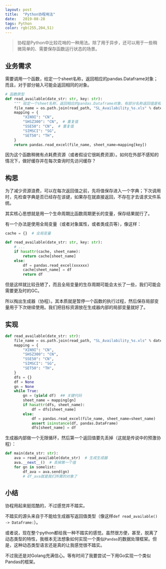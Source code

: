 ```yaml
---
layout: post
title:  "Python协程用法"
date:   2019-08-28
tags: Python
color: rgb(255,204,51)
---
```


> 协程是Python中比较花哨的一种用法。除了用于异步，还可以用于一些稍微简单的、需要保存函数运行状态的场景。

## 业务需求

需要调用一个函数，给定一个sheet名称，返回相应的pandas.Dataframe对象；而且，对于部分输入可能会返回相同的对象。

```python
# 函数原型
def read_available(date_str: str, key: str):
    """ 给定一个sheet名称，返回相应的pandas.Dataframe对象，有部分名称返回值是相同的 """
    file_name = os.path.join(read_path, "SL_Availability_%s.xls" % date_str)
    mapping = {
        "XIN9I": "CN",
        "SHSZ300": "CN",  # 重复值
        "SSE50": "CN",  # 重复值
        "SIMSCI": "SG",
        "SET50": "TH",
    }
    return pandas.read_excel(file_name, sheet_name=mapping[key])
```

因为这个函数稍微有点耗费资源（或者假设它很耗费资源）。如何在外部不感知的情况下，做好缓存并在每次查询时先访问缓存？

## 构思

为了减少资源浪费，可以在每次返回值之前，先将值保存进入一个字典；下次调用时，先检查字典是否已经存在该键，如果存在就直接返回，不存在才去请求文件系统。

其实核心思想就是用一个生命周期比函数周期更长的变量，保存结果就行了。

有一个办法是使用全局变量（或者对象属性，或者类成员等），像这样：

```python
cache = {}  # 全局变量

def read_available(date_str: str, key: str):
    # ...
    if hasattr(cache, sheet_name):
        return cache[sheet_name]
    else:
        df = pandas.read_excel(xxxxxx)
        cache[sheet_name] = df
        return df
```

但是这样就比较丑陋了，而且全局变量的生存周期可能会太长了一些，我们可能会需要更及时的GC。

所以掏出生成器（协程）。其本质就是暂停一个函数的执行过程，然后保存局部变量用于下次继续使用。我们把目标资源放在生成器内部的局部变量就好了。

## 实现

```python
def read_available(date_str: str):
    file_name = os.path.join(read_path, "SL_Availability_%s.xls" % date_str)
    mapping = {
        "XIN9I": "CN",
        "SHSZ300": "CN",
        "SSE50": "CN",
        "SIMSCI": "SG",
        "SET50": "TH",
    }
    dfs = {}
    df = None
    gn = None
    while True:
        gn = (yield df)  ## 关键代码
        sheet_name = mapping[gn]
        if hasattr(dfs, sheet_name):
            df = dfs[sheet_name]
        else:
            df = pandas.read_excel(file_name, sheet_name=sheet_name)
            assert isinstance(df, pandas.DataFrame)
            dfs[sheet_name] = df
```

生成器内部做一个无限循环，然后第一个返回值要先丢掉（这就是传说中的预激协程）：

```python
def main(date_str: str):
    ava = read_available(date_str)  # 生成生成器
    ava.__next__()  # 丢掉第一个值
    for gn in somelist:
        df_ava = ava.send(gn)
        # df_ava就是我们所需的对象了
```

## 小结

协程用起来挺炫酷的，不过感觉并不踏实。

不踏实的源头来自于不能给生成器写返回值类型（像这样`def read_available() -> Dataframe:`）。

或者说，现在整个python都给我一种不踏实的感觉。虽然很方便，甚至，脱离了动态类型的特性，我根本无法想象如何实现一个类似`Pandas`的数据处理框架。但是，这种动态类型语言还是真的让我感觉很不踏实。

不过我还是对Golang充满信心。等有时间了我要尝试一下用Go实现一个类似Pandas的框架。

